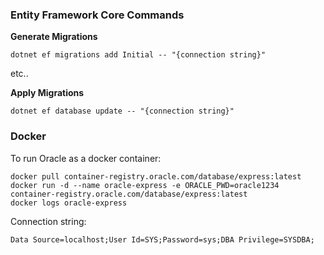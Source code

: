 ### Entity Framework Core Commands

**Generate Migrations**

```
dotnet ef migrations add Initial -- "{connection string}"

```

etc..

**Apply Migrations**

`dotnet ef database update -- "{connection string}"`

### Docker
To run Oracle as a docker container:

```
docker pull container-registry.oracle.com/database/express:latest
docker run -d --name oracle-express -e ORACLE_PWD=oracle1234 container-registry.oracle.com/database/express:latest
docker logs oracle-express
```

Connection string:

```
Data Source=localhost;User Id=SYS;Password=sys;DBA Privilege=SYSDBA;
```